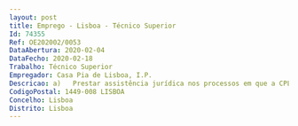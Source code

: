 ```yaml
--- 
layout: post
title: Emprego - Lisboa - Técnico Superior
Id: 74355
Ref: OE202002/0053
DataAbertura: 2020-02-04
DataFecho: 2020-02-18
Trabalho: Técnico Superior
Empregador: Casa Pia de Lisboa, I.P.
Descricao: a)	Prestar assistência jurídica nos processos em que a CPL, IP seja parte b)	Colaborar na preparação e redação de projetos de diplomas, de procedimentos concursais e de contratação, de protocolos e de outros atos jurídicos c)	Assegurar a organização e a atualização dos ficheiros e arquivos de legislação, jurisprudência e doutrina, e promover a divulgação e esclarecimentos sobre as matérias d)	Elaborar estudos e pareceres sobre matérias de natureza jurídica de apoio à decisão administrativa.
CodigoPostal: 1449-008 LISBOA
Concelho: Lisboa
Distrito: Lisboa
--- 
```

